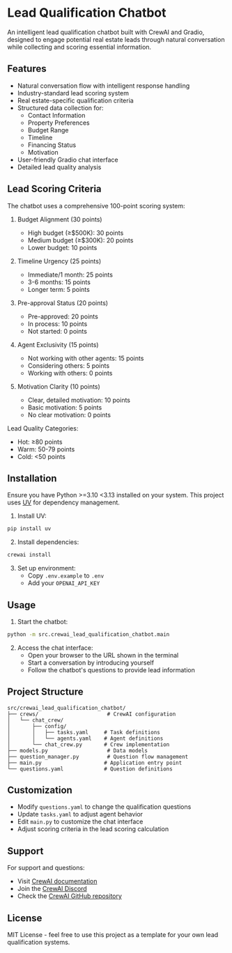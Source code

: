 # Lead Qualification Chatbot

An intelligent lead qualification chatbot built with CrewAI and Gradio, designed to engage potential real estate leads through natural conversation while collecting and scoring essential information.

## Features

- Natural conversation flow with intelligent response handling
- Industry-standard lead scoring system
- Real estate-specific qualification criteria
- Structured data collection for:
  - Contact Information
  - Property Preferences
  - Budget Range
  - Timeline
  - Financing Status
  - Motivation
- User-friendly Gradio chat interface
- Detailed lead quality analysis

## Lead Scoring Criteria

The chatbot uses a comprehensive 100-point scoring system:

1. Budget Alignment (30 points)
   - High budget (≥$500K): 30 points
   - Medium budget (≥$300K): 20 points
   - Lower budget: 10 points

2. Timeline Urgency (25 points)
   - Immediate/1 month: 25 points
   - 3-6 months: 15 points
   - Longer term: 5 points

3. Pre-approval Status (20 points)
   - Pre-approved: 20 points
   - In process: 10 points
   - Not started: 0 points

4. Agent Exclusivity (15 points)
   - Not working with other agents: 15 points
   - Considering others: 5 points
   - Working with others: 0 points

5. Motivation Clarity (10 points)
   - Clear, detailed motivation: 10 points
   - Basic motivation: 5 points
   - No clear motivation: 0 points

Lead Quality Categories:
- Hot: ≥80 points
- Warm: 50-79 points
- Cold: <50 points

## Installation

Ensure you have Python >=3.10 <3.13 installed on your system. This project uses [UV](https://docs.astral.sh/uv/) for dependency management.

1. Install UV:
```bash
pip install uv
```

2. Install dependencies:
```bash
crewai install
```

3. Set up environment:
   - Copy `.env.example` to `.env`
   - Add your `OPENAI_API_KEY`

## Usage

1. Start the chatbot:
```bash
python -m src.crewai_lead_qualification_chatbot.main
```

2. Access the chat interface:
   - Open your browser to the URL shown in the terminal
   - Start a conversation by introducing yourself
   - Follow the chatbot's questions to provide lead information

## Project Structure

```
src/crewai_lead_qualification_chatbot/
├── crews/                      # CrewAI configuration
│   └── chat_crew/
│       ├── config/
│       │   ├── tasks.yaml     # Task definitions
│       │   └── agents.yaml    # Agent definitions
│       └── chat_crew.py       # Crew implementation
├── models.py                   # Data models
├── question_manager.py         # Question flow management
├── main.py                    # Application entry point
└── questions.yaml             # Question definitions
```

## Customization

- Modify `questions.yaml` to change the qualification questions
- Update `tasks.yaml` to adjust agent behavior
- Edit `main.py` to customize the chat interface
- Adjust scoring criteria in the lead scoring calculation

## Support

For support and questions:
- Visit [CrewAI documentation](https://docs.crewai.com)
- Join the [CrewAI Discord](https://discord.com/invite/X4JWnZnxPb)
- Check the [CrewAI GitHub repository](https://github.com/joaomdmoura/crewai)

## License

MIT License - feel free to use this project as a template for your own lead qualification systems.
